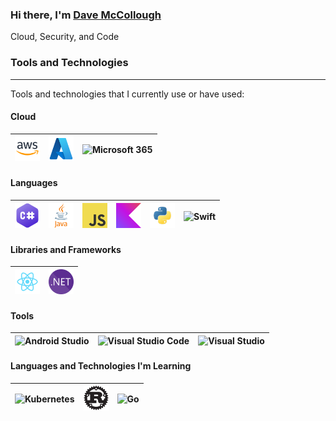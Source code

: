### Hi there, I'm [Dave McCollough](https://davemccollough.com)

Cloud, Security, and Code

### Tools and Technologies 
---
Tools and technologies that I currently use or have used:

#### Cloud
<img title="AWS" alt="AWS" width="40px" src="https://raw.githubusercontent.com/github/explore/main/topics/aws/aws.png">|<img title="Azure" alt="Azure" width="40px" src="https://raw.githubusercontent.com/github/explore/eaef8552d8b082ffafe2bfc8a5023d47da904aac/topics/azure/azure.png">|<img title="Microsoft 365" alt="Microsoft 365" width="40px" src="https://avatars.githubusercontent.com/u/6154722?s=200&v=4">
|--|--|--|

#### Languages 
<img alt="C#" title="C#" width="40px" src="https://raw.githubusercontent.com/github/explore/80688e429a7d4ef2fca1e82350fe8e3517d3494d/topics/csharp/csharp.png">|<img alt="Java" title="Java" width="40px" src="https://raw.githubusercontent.com/github/explore/5b3600551e122a3277c2c5368af2ad5725ffa9a1/topics/java/java.png">|<img alt="JavaScript" title="JavaScript" width="40px" src="https://raw.githubusercontent.com/github/explore/master/topics/javascript/javascript.png">|<img alt="Kotlin" title="Kotlin" width="40px" src="https://raw.githubusercontent.com/github/explore/4479d2a2c854198cb00160f8593519c14dc3b905/topics/kotlin/kotlin.png">|<img title="Python" alt="Python" width="40px" src="https://raw.githubusercontent.com/github/explore/master/topics/python/python.png" />|<img title="Swift" alt="Swift" width="40px" src="https://user-images.githubusercontent.com/19842520/210182733-3ea65340-3e4f-4c01-a3bd-bd13d8fd3da6.png" />|
|--|--|--|--|--|--|


#### Libraries and Frameworks
<img title="React Native" alt="React Native" width="40px" src="https://raw.githubusercontent.com/github/explore/80688e429a7d4ef2fca1e82350fe8e3517d3494d/topics/react-native/react-native.png" />|<img alt="DotNet" title="DotNet" width="40px" src="https://raw.githubusercontent.com/github/explore/93d8a67084f94b2a444e510199a6e7622e5b09a3/topics/dotnet/dotnet.png">|
|--|--|



#### Tools
<img title="Android Studio" alt="Android Studio" width="40px" src="https://user-images.githubusercontent.com/19842520/210182691-bfaea856-5433-4a2d-a39e-e249e959442a.png" />|<img title="Visual Studio Code" alt="Visual Studio Code" width="40px" src="https://camo.githubusercontent.com/2d928ca7ed3e9a328178700c799a05ff052defc39f516d4666ca1f7f328f2ff2/68747470733a2f2f696d672e69636f6e73382e636f6d2f666c75656e742f34382f3030303030302f76697375616c2d73747564696f2d636f64652d323031392e706e67" />|<img alt="Visual Studio" title="Visual Studio" width="40px" src="https://camo.githubusercontent.com/6ef5b9ab48e506b686160b72ef7b122590d4b0f9866ba2287ca0e9d6959839f3/68747470733a2f2f63646e2e776f726c64766563746f726c6f676f2e636f6d2f6c6f676f732f76697375616c2d73747564696f2d323031332e737667">|
|--|--|--|

#### Languages and Technologies I'm Learning
<img title="Kubernetes" alt="Kubernetes" width="40px" src="https://avatars.githubusercontent.com/u/13629408?s=48&v=4" />|<img title="Rust" alt="Rust" width="40px" src="https://raw.githubusercontent.com/github/explore/80688e429a7d4ef2fca1e82350fe8e3517d3494d/topics/rust/rust.png" />|<img title="Go" alt="Go" width="40px" src="https://avatars.githubusercontent.com/u/4314092?s=48&v=4" />|
|--|--|--|



